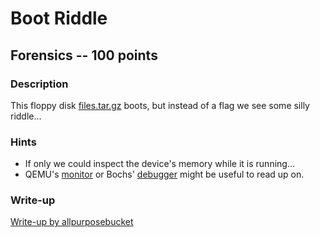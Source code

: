 # Boot Riddle

## Forensics -- 100 points

### Description

This floppy disk [files.tar.gz](./files.tar.gz) boots, but instead of a flag we see some silly riddle...

### Hints

* If only we could inspect the device's memory while it is running...
* QEMU's [monitor](https://en.wikibooks.org/wiki/QEMU/Monitor) or Bochs' [debugger](http://bochs.sourceforge.net/doc/docbook/user/internal-debugger.html) might be useful to read up on.


### Write-up

[Write-up by allpurposebucket](https://github.com/allpurposebucket/CTF-Writeups/blob/master/ACICTF/Boot-riddle.md)
